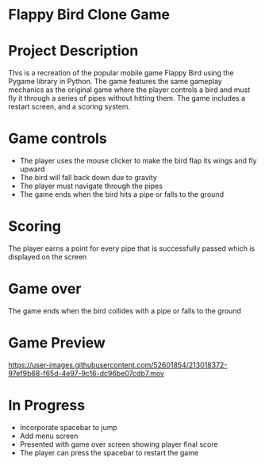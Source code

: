 # Flappy Bird Clone Game

# Project Description
This is a recreation of the popular mobile game Flappy Bird using the Pygame library in Python. The game features the same gameplay mechanics as the original game where the player controls a bird and must fly it through a series of pipes without hitting them. The game includes a restart screen, and a scoring system.

# Game controls
* The player uses the mouse clicker to make the bird flap its wings and fly upward
* The bird will fall back down due to gravity
* The player must navigate through the pipes
* The game ends when the bird hits a pipe or falls to the ground

# Scoring
The player earns a point for every pipe that is successfully passed which is displayed on the screen

# Game over
The game ends when the bird collides with a pipe or falls to the ground

# Game Preview
https://user-images.githubusercontent.com/52601854/213018372-97ef9b68-f65d-4e97-9c16-dc96be07cdb7.mov


# In Progress
* Incorporate spacebar to jump
* Add menu screen
* Presented with game over screen showing player final score
* The player can press the spacebar to restart the game
